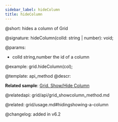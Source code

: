 ```yaml
---
sidebar_label: hideColumn
title: hideColumn
---          
```


@short: hides a column of Grid

@signature: hideColumn(colId: string | number): void;

@params:
- colId	string,number	the id of a column

@example:
grid.hideColumn(col);


@template: api_method
@descr:

**Related sample**: [Grid. Show/Hide Column](https://snippet.dhtmlx.com/n4zjwsqj)

@relatedapi: grid/api/grid_showcolumn_method.md

@related: grid/usage.md#hidingshowing-a-column

@changelog: added in v6.2

